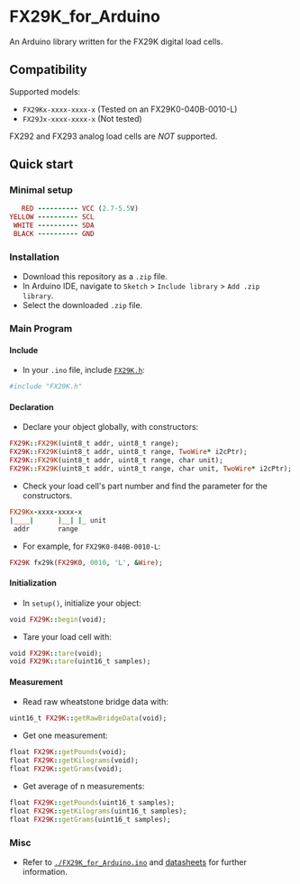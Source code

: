 # FX29K_for_Arduino
An Arduino library written for the FX29K digital load cells.

## Compatibility
Supported models:
* `FX29Kx-xxxx-xxxx-x` (Tested on an FX29K0-040B-0010-L)
* `FX29Jx-xxxx-xxxx-x` (Not tested)

FX292 and FX293 analog load cells are *NOT* supported.

## Quick start
### Minimal setup
```ruby
   RED ---------- VCC (2.7-5.5V)
YELLOW ---------- SCL
 WHITE ---------- SDA
 BLACK ---------- GND
```
### Installation
* Download this repository as a `.zip` file.
* In Arduino IDE, navigate to `Sketch` > `Include library` > `Add .zip library`.
* Select the downloaded `.zip` file.
### Main Program
#### Include
* In your `.ino` file, include [`FX29K.h`](./FX29K.h):
```ruby
#include "FX29K.h"
```
#### Declaration
* Declare your object globally, with constructors:
```ruby  
FX29K::FX29K(uint8_t addr, uint8_t range);
FX29K::FX29K(uint8_t addr, uint8_t range, TwoWire* i2cPtr);
FX29K::FX29K(uint8_t addr, uint8_t range, char unit);
FX29K::FX29K(uint8_t addr, uint8_t range, char unit, TwoWire* i2cPtr);
```
* Check your load cell's part number and find the parameter for the constructors.
```ruby
FX29Kx-xxxx-xxxx-x
|____|      |__| |_ unit
 addr       range
```
* For example, for `FX29K0-040B-0010-L`:
```ruby
FX29K fx29k(FX29K0, 0010, 'L', &Wire);
```
#### Initialization
* In `setup()`, initialize your object:
```ruby
void FX29K::begin(void);
```
* Tare your load cell with:
```ruby
void FX29K::tare(void);
void FX29K::tare(uint16_t samples);
```
#### Measurement
* Read raw wheatstone bridge data with:
```ruby
uint16_t FX29K::getRawBridgeData(void);
```
* Get one measurement:
```ruby
float FX29K::getPounds(void);
float FX29K::getKilograms(void);
float FX29K::getGrams(void);
```
* Get average of n measurements:
```ruby
float FX29K::getPounds(uint16_t samples);
float FX29K::getKilograms(uint16_t samples);
float FX29K::getGrams(uint16_t samples);
```
### Misc
* Refer to [`./FX29K_for_Arduino.ino`](./FX29_for_Arduino.ino) and [datasheets](https://www.te.com/commerce/DocumentDelivery/DDEController?Action=showdoc&DocId=Data+Sheet%7FFX29%7FA5%7Fpdf%7FEnglish%7FENG_DS_FX29_A5.pdf%7FCAT-FSE0006) for further information.
